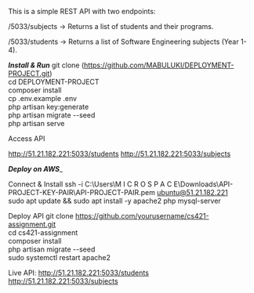 This is a simple  REST API with two endpoints:

/5033/subjects → Returns a list of students and their programs.

/5033/students → Returns a list of Software Engineering subjects (Year 1-4).

_**Install & Run**_
git clone (https://github.com/MABULUKI/DEPLOYMENT-PROJECT.git)  
cd DEPLOYMENT-PROJECT  
composer install  
cp .env.example .env  
php artisan key:generate  
php artisan migrate --seed  
php artisan serve 

Access API

http://51.21.182.221:5033/students
http://51.21.182.221:5033/subjects

_**Deploy on AWS**__

Connect & Install
ssh -i C:\Users\M I C R O S P A C E\Downloads\API-PROJECT-KEY-PAIR\API-PROJECT-PAIR.pem ubuntu@51.21.182.221  
sudo apt update && sudo apt install -y apache2 php mysql-server  

Deploy API
git clone https://github.com/yourusername/cs421-assignment.git  
cd cs421-assignment  
composer install  
php artisan migrate --seed  
sudo systemctl restart apache2  

Live API:
http://51.21.182.221:5033/students
http://51.21.182.221:5033/subjects

 
 
